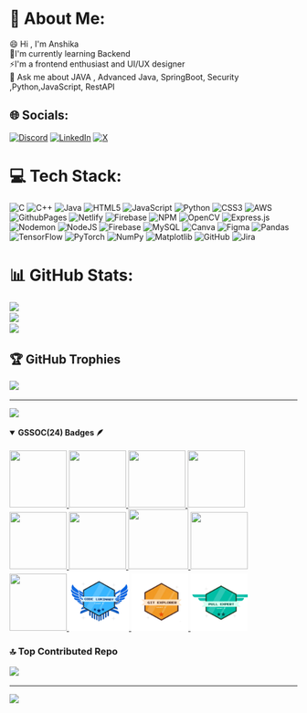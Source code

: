 
# 💫 About Me:
😄 Hi , I'm Anshika<br>🌱I'm currently learning Backend<br>⚡I'm a frontend enthusiast and UI/UX designer<br>💬 Ask me about JAVA , Advanced Java, SpringBoot, Security ,Python,JavaScript, RestAPI


## 🌐 Socials:
[![Discord](https://img.shields.io/badge/Discord-%237289DA.svg?logo=discord&logoColor=white)](https://discord.gg/https://discord.gg/Kkbnxpt9) [![LinkedIn](https://img.shields.io/badge/LinkedIn-%230077B5.svg?logo=linkedin&logoColor=white)](https://linkedin.com/in/https://www.linkedin.com/in/anshika-dubey-44a5ab254/) [![X](https://img.shields.io/badge/X-black.svg?logo=X&logoColor=white)](https://x.com/https://x.com/ANSHIKADUB89887) 

# 💻 Tech Stack:
![C](https://img.shields.io/badge/c-%2300599C.svg?style=for-the-badge&logo=c&logoColor=white) ![C++](https://img.shields.io/badge/c++-%2300599C.svg?style=for-the-badge&logo=c%2B%2B&logoColor=white) ![Java](https://img.shields.io/badge/java-%23ED8B00.svg?style=for-the-badge&logo=openjdk&logoColor=white) ![HTML5](https://img.shields.io/badge/html5-%23E34F26.svg?style=for-the-badge&logo=html5&logoColor=white) ![JavaScript](https://img.shields.io/badge/javascript-%23323330.svg?style=for-the-badge&logo=javascript&logoColor=%23F7DF1E) ![Python](https://img.shields.io/badge/python-3670A0?style=for-the-badge&logo=python&logoColor=ffdd54) ![CSS3](https://img.shields.io/badge/css3-%231572B6.svg?style=for-the-badge&logo=css3&logoColor=white) ![AWS](https://img.shields.io/badge/AWS-%23FF9900.svg?style=for-the-badge&logo=amazon-aws&logoColor=white) ![GithubPages](https://img.shields.io/badge/github%20pages-121013?style=for-the-badge&logo=github&logoColor=white) ![Netlify](https://img.shields.io/badge/netlify-%23000000.svg?style=for-the-badge&logo=netlify&logoColor=#00C7B7) ![Firebase](https://img.shields.io/badge/firebase-%23039BE5.svg?style=for-the-badge&logo=firebase) ![NPM](https://img.shields.io/badge/NPM-%23CB3837.svg?style=for-the-badge&logo=npm&logoColor=white) ![OpenCV](https://img.shields.io/badge/opencv-%23white.svg?style=for-the-badge&logo=opencv&logoColor=white) ![Express.js](https://img.shields.io/badge/express.js-%23404d59.svg?style=for-the-badge&logo=express&logoColor=%2361DAFB) ![Nodemon](https://img.shields.io/badge/NODEMON-%23323330.svg?style=for-the-badge&logo=nodemon&logoColor=%BBDEAD) ![NodeJS](https://img.shields.io/badge/node.js-6DA55F?style=for-the-badge&logo=node.js&logoColor=white) ![Firebase](https://img.shields.io/badge/firebase-a08021?style=for-the-badge&logo=firebase&logoColor=ffcd34) ![MySQL](https://img.shields.io/badge/mysql-4479A1.svg?style=for-the-badge&logo=mysql&logoColor=white) ![Canva](https://img.shields.io/badge/Canva-%2300C4CC.svg?style=for-the-badge&logo=Canva&logoColor=white) ![Figma](https://img.shields.io/badge/figma-%23F24E1E.svg?style=for-the-badge&logo=figma&logoColor=white) ![Pandas](https://img.shields.io/badge/pandas-%23150458.svg?style=for-the-badge&logo=pandas&logoColor=white) ![TensorFlow](https://img.shields.io/badge/TensorFlow-%23FF6F00.svg?style=for-the-badge&logo=TensorFlow&logoColor=white) ![PyTorch](https://img.shields.io/badge/PyTorch-%23EE4C2C.svg?style=for-the-badge&logo=PyTorch&logoColor=white) ![NumPy](https://img.shields.io/badge/numpy-%23013243.svg?style=for-the-badge&logo=numpy&logoColor=white) ![Matplotlib](https://img.shields.io/badge/Matplotlib-%23ffffff.svg?style=for-the-badge&logo=Matplotlib&logoColor=black) ![GitHub](https://img.shields.io/badge/github-%23121011.svg?style=for-the-badge&logo=github&logoColor=white) ![Jira](https://img.shields.io/badge/jira-%230A0FFF.svg?style=for-the-badge&logo=jira&logoColor=white)
# 📊 GitHub Stats:
![](https://github-readme-stats.vercel.app/api?username=DevStudyBug&theme=dark&hide_border=false&include_all_commits=false&count_private=false)<br/>
![](https://github-readme-streak-stats.herokuapp.com/?user=DevStudyBug&theme=dark&hide_border=false)<br/>
![](https://github-readme-stats.vercel.app/api/top-langs/?username=DevStudyBug&theme=dark&hide_border=false&include_all_commits=false&count_private=false&layout=compact)

## 🏆 GitHub Trophies
![](https://github-profile-trophy.vercel.app/?username=DevStudyBug&theme=radical&no-frame=false&no-bg=true&margin-w=4)

---
[![](https://visitcount.itsvg.in/api?id=DevStudyBug&icon=0&color=0)](https://visitcount.itsvg.in)

<details open>
  <summary><b>GSSOC(24) Badges 🪶</b></summary><br>
  <div style="display: flex; flex-wrap: wrap; justify-content: center; gap: 10px;">
    <a href="https://gssoc.girlscript.tech/leaderboard" target="_blank">
      <img src="https://raw.githubusercontent.com/GSSoC24/Postman-Challenge/main/docs/assets/Postman%20White.png" width="100" height="100" />
      <img src="https://raw.githubusercontent.com/GSSoC24/Postman-Challenge/main/docs/assets/1.png" width="100" height="100" />
      <img src="https://raw.githubusercontent.com/GSSoC24/Postman-Challenge/main/docs/assets/2.png" width="100" height="100" />
      <img src="https://raw.githubusercontent.com/GSSoC24/Postman-Challenge/main/docs/assets/3.png" width="100" height="100" />
      <img src="https://raw.githubusercontent.com/GSSoC24/Postman-Challenge/main/docs/assets/4.png" width="100" height="100" />
      <img src="https://raw.githubusercontent.com/GSSoC24/Postman-Challenge/main/docs/assets/5.png" width="100" height="100" />
      <img src="https://raw.githubusercontent.com/GSSoC24/Postman-Challenge/main/docs/assets/6.png" width="105" height="105" />
      <img src="https://raw.githubusercontent.com/GSSoC24/Postman-Challenge/main/docs/assets/7.png" width="100" height="100" />
      <img src="https://raw.githubusercontent.com/GSSoC24/Postman-Challenge/main/docs/assets/8.png" width="100" height="100" />
      <img src="https://raw.githubusercontent.com/GSSoC24/Contributor/refs/heads/main/assets/Code%20Luminary.png" width="105" height="105" />
      <img src="https://raw.githubusercontent.com/GSSoC24/Contributor/refs/heads/main/assets/Git%20Explorer.png" width="100" height="100" />
      <img src="https://raw.githubusercontent.com/GSSoC24/Contributor/refs/heads/main/assets/Pull%20Expert.png" width="100" height="100" />
    </a>
  </div>
</details>


### 🔝 Top Contributed Repo
![](https://github-contributor-stats.vercel.app/api?username=DevStudyBug&limit=5&theme=dark&combine_all_yearly_contributions=true)

---
[![](https://visitcount.itsvg.in/api?id=DevStudyBug&icon=0&color=0)](https://visitcount.itsvg.in)

<!-- Proudly created with GPRM ( https://gprm.itsvg.in ) -->







